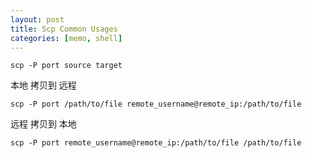 ```yaml
---
layout: post
title: Scp Common Usages
categories: [memo, shell]
---
```


```shell
scp -P port source target
```


本地     拷贝到     远程

```shell
scp -P port /path/to/file remote_username@remote_ip:/path/to/file
```


远程     拷贝到     本地

```shell
scp -P port remote_username@remote_ip:/path/to/file /path/to/file
```


